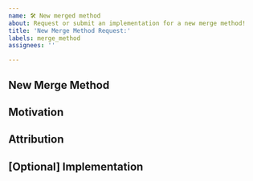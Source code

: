 ```yaml
---
name: 🛠️ New merged method
about: Request or submit an implementation for a new merge method!
title: 'New Merge Method Request:'
labels: merge_method
assignees: ''

---
```


## New Merge Method
<!-- A tl;dr of the requested merge method, linking to papers and/or code as appropriate -->

## Motivation
<!-- Why is this merge method important? Please provide the benefits over other merge methods or a comparison from the literature or your own experiments. -->

## Attribution
<!-- Who are the authors that we should credit and/or contact for this merge method? -->

## [Optional] Implementation
<!-- Optionally, sketch out the desired implementation or interface for the merge method-->